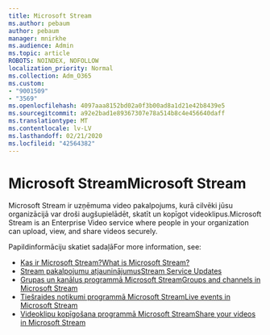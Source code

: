 ```yaml
---
title: Microsoft Stream
ms.author: pebaum
author: pebaum
manager: mnirkhe
ms.audience: Admin
ms.topic: article
ROBOTS: NOINDEX, NOFOLLOW
localization_priority: Normal
ms.collection: Adm_O365
ms.custom:
- "9001509"
- "3569"
ms.openlocfilehash: 4097aaa8152bd02a0f3b00ad8a1d21e42b8439e5
ms.sourcegitcommit: a92e2bad1e89367307e78a514b8c4e456640daff
ms.translationtype: MT
ms.contentlocale: lv-LV
ms.lasthandoff: 02/21/2020
ms.locfileid: "42564382"
---
```

# <a name="microsoft-stream"></a><span data-ttu-id="13861-102">Microsoft Stream</span><span class="sxs-lookup"><span data-stu-id="13861-102">Microsoft Stream</span></span>

<span data-ttu-id="13861-103">Microsoft Stream ir uzņēmuma video pakalpojums, kurā cilvēki jūsu organizācijā var droši augšupielādēt, skatīt un kopīgot videoklipus.</span><span class="sxs-lookup"><span data-stu-id="13861-103">Microsoft Stream is an Enterprise Video service where people in your organization can upload, view, and share videos securely.</span></span> 

<span data-ttu-id="13861-104">Papildinformāciju skatiet sadaļā</span><span class="sxs-lookup"><span data-stu-id="13861-104">For more information, see:</span></span>

- [<span data-ttu-id="13861-105">Kas ir Microsoft Stream?</span><span class="sxs-lookup"><span data-stu-id="13861-105">What is Microsoft Stream?</span></span>](https://docs.microsoft.com/en-us/stream/overview)
- [<span data-ttu-id="13861-106">Stream pakalpojumu atjauninājumus</span><span class="sxs-lookup"><span data-stu-id="13861-106">Stream Service Updates</span></span>](https://techcommunity.microsoft.com/t5/microsoft-stream-service-updates/bd-p/StreamAnnouncements)
- [<span data-ttu-id="13861-107">Grupas un kanālus programmā Microsoft Stream</span><span class="sxs-lookup"><span data-stu-id="13861-107">Groups and channels in Microsoft Stream</span></span>](https://docs.microsoft.com/en-us/stream/groups-channels-organization)
- [<span data-ttu-id="13861-108">Tiešraides notikumi programmā Microsoft Stream</span><span class="sxs-lookup"><span data-stu-id="13861-108">Live events in Microsoft Stream</span></span>](https://docs.microsoft.com/en-us/stream/live-event-overview)
- [<span data-ttu-id="13861-109">Videoklipu kopīgošana programmā Microsoft Stream</span><span class="sxs-lookup"><span data-stu-id="13861-109">Share your videos in Microsoft Stream</span></span>](https://docs.microsoft.com/en-us/stream/portal-share-video)